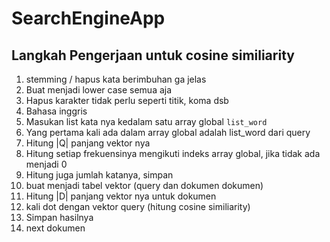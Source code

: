 # SearchEngineApp

## Langkah Pengerjaan untuk cosine similiarity

1. stemming / hapus kata berimbuhan ga jelas
2. Buat menjadi lower case semua aja 
3. Hapus karakter tidak perlu seperti titik, koma dsb
4. Bahasa inggris
5. Masukan list kata nya kedalam satu array global `list_word`
6. Yang pertama kali ada dalam array global adalah list_word dari query
7. Hitung |Q| panjang vektor nya
8. Hitung setiap frekuensinya mengikuti indeks array global, jika tidak ada menjadi 0
9. Hitung juga jumlah katanya, simpan
10. buat menjadi tabel vektor (query dan dokumen dokumen)
11. Hitung |D| panjang vektor nya untuk dokumen
12. kali dot dengan vektor query (hitung cosine similiarity)
13. Simpan hasilnya
14. next dokumen